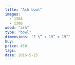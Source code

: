 ```yaml
---
title: "Ash bowl"
images:
  - 130A
  - 130B
wood: "ash"
type: "bowl"
dimensions: "7 ½” x 19” x 19”"
buy:
price: 450
tags:
date: 2016-5-25
---
```


